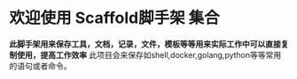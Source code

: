 # 欢迎使用 Scaffold脚手架 集合
**此脚手架用来保存工具，文档，记录，文件，模板等等用来实际工作中可以直接复制使用，提高工作效率**
此项目会来保存如shell,docker,golang,python等等常用的语句或者命令。